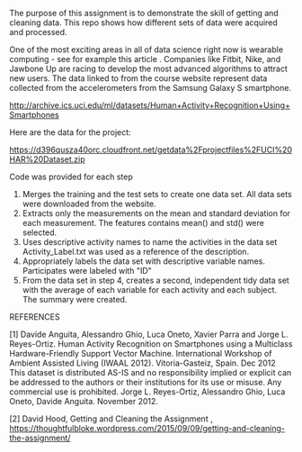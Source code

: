 The purpose of this assignment is to demonstrate the skill of getting and cleaning data. 
This repo shows how different sets of data were acquired and processed. 

One of the most exciting areas in all of data science right now is wearable computing - see for example this article . Companies like Fitbit, Nike, and Jawbone Up are racing to develop the most advanced algorithms to attract new users. The data linked to from the course website represent data collected from the accelerometers from the Samsung Galaxy S smartphone. 

http://archive.ics.uci.edu/ml/datasets/Human+Activity+Recognition+Using+Smartphones

Here are the data for the project:

https://d396qusza40orc.cloudfront.net/getdata%2Fprojectfiles%2FUCI%20HAR%20Dataset.zip

Code was provided for each step
1. Merges the training and the test sets to create one data set.
    All data sets were downloaded from the website. 
2. Extracts only the measurements on the mean and standard deviation for each measurement.
    The features contains mean() and std() were selected. 
3. Uses descriptive activity names to name the activities in the data set
    Activity_Label.txt was used as a reference of the description. 
4. Appropriately labels the data set with descriptive variable names.
    Participates were labeled with "ID"
5. From the data set in step 4, creates a second, independent tidy data set with the average of each variable for each activity and     each subject.
    The summary were created. 

REFERENCES

[1] Davide Anguita, Alessandro Ghio, Luca Oneto, Xavier Parra and Jorge L. Reyes-Ortiz. Human Activity Recognition on Smartphones using a Multiclass Hardware-Friendly Support Vector Machine. International Workshop of Ambient Assisted Living (IWAAL 2012). Vitoria-Gasteiz, Spain. Dec 2012
This dataset is distributed AS-IS and no responsibility implied or explicit can be addressed to the authors or their institutions for its use or misuse. Any commercial use is prohibited.
Jorge L. Reyes-Ortiz, Alessandro Ghio, Luca Oneto, Davide Anguita. November 2012.

[2] David Hood,  Getting and Cleaning the Assignment , https://thoughtfulbloke.wordpress.com/2015/09/09/getting-and-cleaning-the-assignment/
